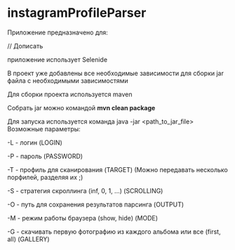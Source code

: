 # instagramProfileParser
Приложение предназначено для:

// Дописать

приложение использует Selenide

В проект уже добавлены все необходимые зависимости для сборки jar файла с необходимыми зависимостями

Для сборки проекта используется maven

Собрать jar можно командой **mvn clean package**

Для запуска используется команда java -jar <path_to_jar_file> <param1> <param2>
Возможные параметры:

-L - логин (LOGIN)

-P - пароль (PASSWORD)

-T - профиль для сканирования (TARGET) (Можно передавать несколько порфилей, разделяя их ;)

-S - стратегия скроллинга (inf, 0, 1, ...) (SCROLLING)

-O - путь для сохранения результатов парсинга (OUTPUT)

-M - режим работы браузера (show, hide) (MODE)

-G - скачивать первую фотографию из каждого альбома или все (first, all) (GALLERY)
